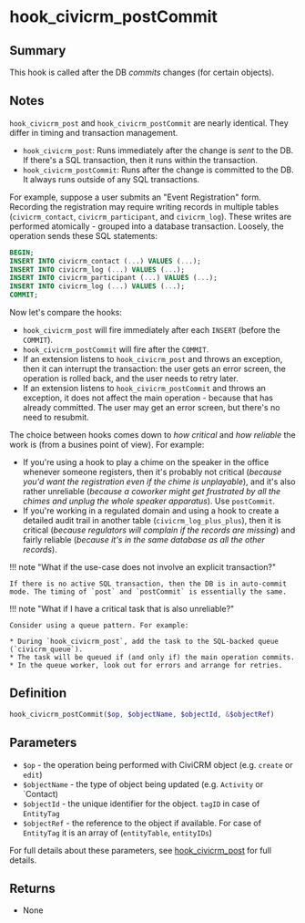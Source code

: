 # hook_civicrm_postCommit

## Summary

This hook is called after the DB *commits* changes (for certain objects).

## Notes

<!-- TODO: The notes at the top of hook_civicrm_{pre,post,postCommit} are
all kind of high-level, applicable to all hooks. Figure a better place to put this. -->

`hook_civicrm_post` and `hook_civicrm_postCommit` are nearly identical. They differ in timing and transaction management.

* `hook_civicrm_post`: Runs immediately after the change is *sent* to the DB. If there's a SQL transaction, then it runs within the transaction.
* `hook_civicrm_postCommit`: Runs after the change is committed to the DB. It always runs outside of any SQL transactions.

For example, suppose a user submits an "Event Registration" form.  Recording the registration may require writing records in
multiple tables (`civicrm_contact`, `civicrm_participant`, and `civicrm_log`).  These writes are performed atomically - grouped
into a database transaction. Loosely, the operation sends these SQL statements:

```sql
BEGIN;
INSERT INTO civicrm_contact (...) VALUES (...);
INSERT INTO civicrm_log (...) VALUES (...);
INSERT INTO civicrm_participant (...) VALUES (...);
INSERT INTO civicrm_log (...) VALUES (...);
COMMIT;
```

Now let's compare the hooks:

* `hook_civicrm_post` will fire immediately after each `INSERT` (before the `COMMIT`).
* `hook_civicrm_postCommit` will fire after the `COMMIT`.
* If an extension listens to `hook_civicrm_post` and throws an exception, then it can interrupt the transaction: the user gets
  an error screen, the operation is rolled back, and the user needs to retry later.
* If an extension listens to `hook_civicrm_postCommit` and throws an exception, it does not affect the main operation -
  because that has already committed. The user may get an error screen, but there's no need to resubmit.

The choice between hooks comes down to *how critical* and *how reliable* the work is (from a busines point of view). For example:

* If you're using a hook to play a chime on the speaker in the office whenever someone registers, then it's probably not critical (*because
  you'd want the registration even if the chime is unplayable*), and it's also rather unreliable (*because a coworker might get frustrated by all
  the chimes and unplug the whole speaker apparatus*). Use `postCommit`.
* If you're working in a regulated domain and using a hook to create a detailed audit trail in another table (`civicrm_log_plus_plus`),
  then it is critical (*because regulators will complain if the records are missing*) and fairly reliable (*because it's in the same
  database as all the other records*).

!!! note "What if the use-case does not involve an explicit transaction?"

    If there is no active SQL transaction, then the DB is in auto-commit mode. The timing of `post` and `postCommit` is essentially the same.

!!! note "What if I have a critical task that is also unreliable?"

    Consider using a queue pattern. For example:

    * During `hook_civicrm_post`, add the task to the SQL-backed queue (`civicrm_queue`).
    * The task will be queued if (and only if) the main operation commits.
    * In the queue worker, look out for errors and arrange for retries.



## Definition

```php
hook_civicrm_postCommit($op, $objectName, $objectId, &$objectRef)
```

## Parameters

-   `$op` - the operation being performed with CiviCRM object (e.g. `create` or `edit`)
-   `$objectName` - the type of object being updated (e.g. `Activity` or `Contact)
-   `$objectId` - the unique identifier for the object. `tagID` in case of `EntityTag`
-   `$objectRef` - the reference to the object if available. For case of `EntityTag` it is an array of (`entityTable`, `entityIDs`)

For full details about these parameters, see [hook_civicrm_post](hook_civicrm_post.md) for full details.

## Returns

-   None
